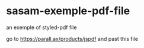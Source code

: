 # sasam-exemple-pdf-file
an exemple of styled-pdf file

go to https://parall.ax/products/jspdf and past this file

